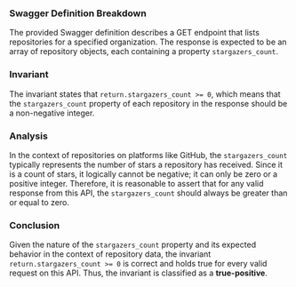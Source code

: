 ### Swagger Definition Breakdown
The provided Swagger definition describes a GET endpoint that lists repositories for a specified organization. The response is expected to be an array of repository objects, each containing a property `stargazers_count`.

### Invariant
The invariant states that `return.stargazers_count >= 0`, which means that the `stargazers_count` property of each repository in the response should be a non-negative integer.

### Analysis
In the context of repositories on platforms like GitHub, the `stargazers_count` typically represents the number of stars a repository has received. Since it is a count of stars, it logically cannot be negative; it can only be zero or a positive integer. Therefore, it is reasonable to assert that for any valid response from this API, the `stargazers_count` should always be greater than or equal to zero.

### Conclusion
Given the nature of the `stargazers_count` property and its expected behavior in the context of repository data, the invariant `return.stargazers_count >= 0` is correct and holds true for every valid request on this API. Thus, the invariant is classified as a **true-positive**.

